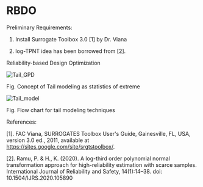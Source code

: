 # RBDO
Preliminary Requirements:
1. Install Surrogate Toolbox 3.0 [1] by Dr. Viana

2. log-TPNT idea has been borrowed from [2].

Reliability-based Design Optimization 


![Tail_GPD](https://github.com/deepanshuIITM/RBDO/assets/137225940/529e629a-b1a6-42ce-a218-ff9e81c63b84)

Fig. Concept of Tail modeling as statistics of extreme


![Tail_model](https://github.com/deepanshuIITM/RBDO/assets/137225940/14e49216-7149-4b50-a015-f8c3a675b5b0)

Fig. Flow chart for tail modeling techniques

References:

[1]. FAC Viana, SURROGATES Toolbox User's Guide, Gainesville, FL, USA, version 3.0 ed., 2011, available at https://sites.google.com/site/srgtstoolbox/.

[2]. Ramu, P. & H., K. (2020). A log-third order polynomial normal transformation approach for high-reliability estimation with scarce samples. International Journal of Reliability and Safety, 14(1):14–38. doi: 10.1504/IJRS.2020.105890

